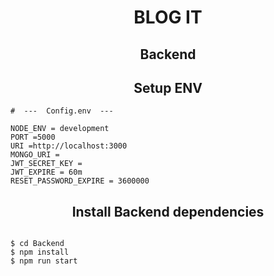 <h1 align ="center" > BLOG IT </h1>

<h2 align="center">Backend</h2>

<h2 align="center">Setup ENV</h2>

```
#  ---  Config.env  ---

NODE_ENV = development
PORT =5000
URI =http://localhost:3000
MONGO_URI =
JWT_SECRET_KEY =
JWT_EXPIRE = 60m
RESET_PASSWORD_EXPIRE = 3600000
```

<h2 align="center">Install Backend dependencies</h2>

```

$ cd Backend
$ npm install
$ npm run start
```
